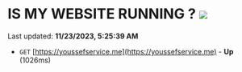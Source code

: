 # IS MY WEBSITE RUNNING ? [![](https://img.shields.io/static/v1?label=Sponsor&message=%E2%9D%A4&logo=GitHub&color=%23fe8e86)](https://github.com/sponsors/<username>)

Last updated: **11/23/2023, 5:25:39 AM**

- `GET` [https://youssefservice.me](https://youssefservice.me) - **Up** (1026ms)
